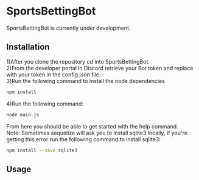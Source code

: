 # SportsBettingBot
SportsBettingBot is currently under development.

## Installation
1)After you clone the repository cd into SportsBettingBot.\
2)From the developer portal in Discord retrieve your Bot token and replace with your token in the config.json file.\
3)Run the following command to install the node dependencies
```bash
npm install
```
4)Run the following command:
```bash
node main.js
```
From here you should be able to get started with the help command.\
Note: Sometimes sequelize will ask you to install sqlite3 locally, if you're getting this error run the following command to install sqlite3:
```bash
npm install --save sqlite3
```
## Usage
